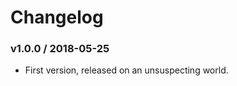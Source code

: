 Changelog
=========

### v1.0.0 / 2018-05-25

  - First version, released on an unsuspecting world.
